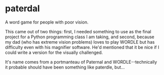 # paterdal
A word game for people with poor vision.

This came out of two things: first, I needed something to use as the final project for a Python programming class I am taking, and second, because my dad (who has extreme vision problems) loves to play WORDLE but has difficulty even with his magnifier software.  He'd mentioned that it be nice if I could write a version for the visually challenged.

It's name comes from a portmanteau of Paternal and WORDLE--technically it probable should have been something like paterdle, but...
